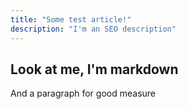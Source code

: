 ```yaml
---
title: "Some test article!"
description: "I'm an SEO description"
---
```


## Look at me, I'm markdown

And a paragraph for good measure
